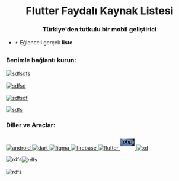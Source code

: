 <h1 align="center">Flutter Faydalı Kaynak Listesi</h1>
<h3 align="center">Türkiye'den tutkulu bir mobil geliştirici</h3>

<p align="left"> </p>



- ⚡ Eğlenceli gerçek **liste**

<h3 align="left ">Benimle bağlantı kurun:</h3>
<p align="left">


<a href="https://linkedin.com/in/sdfsdfs" target=" boş"><img align="center" src="https://raw.githubusercontent.com/rahuldkjain/github-profile-readme-generator/master/src/images/icons/Social/linked-in-alt.svg" alt="sdfsdfs" height="30" width="40" />
  
<a href="https://fb.com/sdfsd" target="boş"><img align="center" src="https://raw.githubusercontent.com/rahuldkjain/github-profile-readme-generator /master/src/images/icons/Social/facebook.svg" alt="sdfsd" height="30" width="40" /></a>
  
<a href="https://instagram.com/sdfsdf " target="boş"><img align="center" src="https://raw.githubusercontent.com/rahuldkjain/github-profile-readme-generator/master/src/images/icons/Social/instagram.svg " alt="sdfsdf" height="30" width="40" /></a>
  
<a href="https://medium.com/sdfs" target="blank"><img align="center" src="https://raw.githubusercontent.com/rahuldkjain/github-profile-readme-generator/master/src/images/icons/Social/medium.svg" alt="sdfs" height="30" width="40" /></a>
  
</p>

<h3 align="left">Diller ve Araçlar:</h3>
<p align="left"> <a href="https://developer.android.com" target="_blank"> <img src="https://raw.githubusercontent.com/devicons/devicon/master/ simgeler/android/android-orijinal-wordmark.svg" alt="android" width="40" height="40"/> </a> <a href="https://dart.dev" target="_blank "> <img src="https://www.vectorlogo.zone/logos/dartlang/dartlang-icon.svg" alt="dart" width="40" height="40"/> </a> <a href="https://www.figma.com/" target="_blank"> <img src="https://www.vectorlogo.zone/logos/figma/figma-icon.svg" alt="figma" genişlik = "40"height="40"/> </a> <a href="https://firebase.google.com/" target="_blank"> <img src="https://www.vectorlogo.zone/logos/ firebase/firebase-icon.svg" alt="firebase" width="40" height="40"/> </a> <a href="https://flutter.dev" target="_blank"> <img src="https://www.vectorlogo.zone/logos/flutterio/flutterio-icon.svg" alt="flutter" width="40" height="40"/> </a> <a href="https ://www.php.net" target="_blank"> <img src="https://raw.githubusercontent.com/devicons/devicon/master/icons/php/php-original.svg" alt="php " genişlik="40" height="40"/> </a> <a href="https://www.adobe.com/products/xd.html" target="_blank"> <img src="https://cdn .worldvectorlogo.com/logos/adobe-xd.svg" alt="xd" width="40" height="40"/> </a> </p>

<p><img align="left" src="https://github-readme-stats.vercel.app/api/top-langs?username=rdfs&show_icons=true&locale=tr&layout=compact" alt="rdfs" /> </p>

<p> <img align="center" src="https://github-readme-stats.vercel.app/api?username=rdfs&show_icons=true&locale=en" alt="rdfs" /> </p>

<p><img align="center" src="https://github-readme-streak-stats.herokuapp.com/?user=rdfs&" alt="rdfs" /></p>
